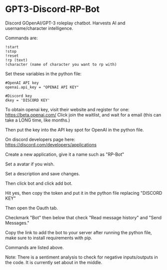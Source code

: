 # GPT3-Discord-RP-Bot
Discord GOpenAI/GPT-3 roleplay chatbot.
Harvests AI and username/character intelligence.

Commands are:
```
!start
!stop
!reset
!rp (text)
!character (name of character you want to rp with)
```


Set these variables in the python file:
```
#OpenAI API key
openai.api_key = "OPENAI API KEY"

#Discord key
dkey = 'DISCORD KEY'

```

To obtain openai key, visit their website and register for one:
https://beta.openai.com/ Click join the waitlist, and wait for a email (this can take a LONG time, like months.)

Then put the key into the API key spot for OpenAI in the python file.


On discord developers page here:
https://discord.com/developers/applications

Create a new application, give it a name such as "RP-Bot"

Set a avatar if you wish.

Set a description and save changes.

Then click bot and click add bot.

Hit yes, then copy the token and put it in the python file replacing "DISCORD KEY"

Then open the Oauth tab.

Checkmark "Bot" then below that check "Read message history" and "Send Messages."

Copy the link to add the bot to your server after running the python file, make sure to install requirements with pip.

Commands are listed above.



Note: There is a sentiment analysis to check for negative inputs/outputs in the code. It is currently set about in the middle.
